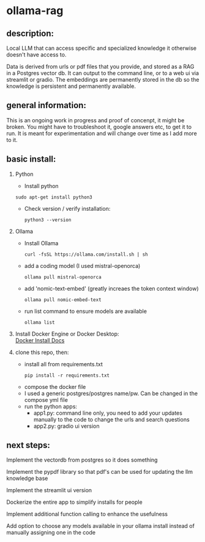 # **ollama-rag**

## description:

Local LLM that can access specific and specialized knowledge it otherwise doesn't have access to.

Data is derived from urls or pdf files that you provide, and stored as a RAG in a Postgres vector db. It can output to the command line, or to a web ui via streamlit or gradio. The embeddings are permanently stored in the db so the knowledge is persistent and permanently available.

## general information:

This is an ongoing work in progress and proof of concenpt, it might be broken. You might have to troubleshoot it, google answers etc, to get it to run. It is meant for experimentation and will change over time as I add more to it.

## basic install:

1. Python

   - Install python

   ```
   sudo apt-get install python3
   ```

   - Check version / verify installation:
     ```
     python3 --version
     ```

2. Ollama

   - Install Ollama
     ```
     curl -fsSL https://ollama.com/install.sh | sh
     ```
   - add a coding model (I used mistral-openorca)
     ```
     ollama pull mistral-openorca
     ```
   - add 'nomic-text-embed' (greatly increaes the token context window)
     ```
     ollama pull nomic-embed-text
     ```
   - run list command to ensure models are available
     ```
     ollama list
     ```

3. Install Docker Engine or Docker Desktop:  
   [Docker Install Docs](https://docs.docker.com/engine/install/)

4. clone this repo, then:
   - install all from requirements.txt
     ```
     pip install -r requirements.txt
     ```
   - compose the docker file
   - I used a generic postgres/postgres name/pw. Can be changed in the compose yml file
   - run the python apps:
     - app1.py: command line only, you need to add your updates manually to the code to change the urls and search questions
     - app2.py: gradio ui version

## next steps:

Implement the vectordb from postgres so it does something

Implement the pypdf library so that pdf's can be used for updating the llm knowledge base

Implement the streamlit ui version

Dockerize the entire app to simplify installs for people

Implement additional function calling to enhance the usefulness

Add option to choose any models available in your ollama install instead of manually assigning one in the code
